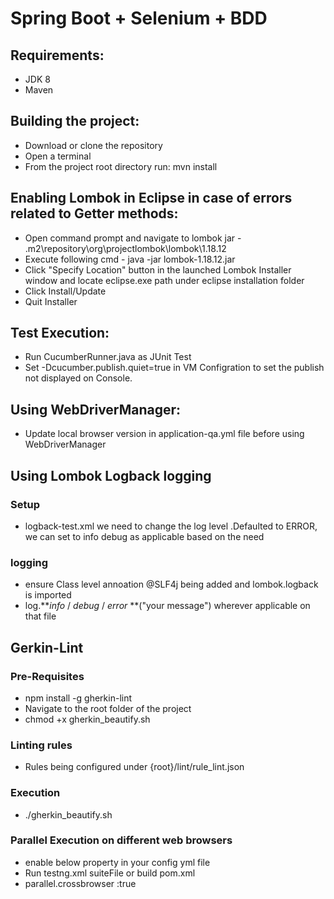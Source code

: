 # Spring Boot + Selenium + BDD

## Requirements:

* JDK 8
* Maven

## Building the project:

* Download or clone the repository
* Open a terminal
* From the project root directory run: mvn install

## Enabling Lombok in Eclipse in case of errors related to Getter methods:

* Open command prompt and navigate to lombok jar - .m2\repository\org\projectlombok\lombok\1.18.12
* Execute following cmd - java -jar lombok-1.18.12.jar
* Click "Specify Location" button in the launched Lombok Installer window and locate eclipse.exe path under eclipse
  installation folder
* Click Install/Update
* Quit Installer

## Test Execution:

* Run CucumberRunner.java as JUnit Test
* Set -Dcucumber.publish.quiet=true in VM Configration to set the publish not displayed on Console.

## Using WebDriverManager:

* Update local browser version in application-qa.yml file before using WebDriverManager

## Using Lombok Logback logging
### Setup
* logback-test.xml we need to change the log level .Defaulted to ERROR, we can set to info debug as applicable based on the need
### logging
* ensure Class level annoation @SLF4j being added and lombok.logback is imported
* log.**_info_ / _debug_ / _error_ **("your message") wherever applicable on that file

## Gerkin-Lint

### Pre-Requisites

* npm install -g gherkin-lint
* Navigate to the root folder of the project
* chmod +x gherkin_beautify.sh

### Linting rules

* Rules being configured under {root}/lint/rule_lint.json

### Execution

* ./gherkin_beautify.sh

### Parallel Execution on different web browsers
* enable below property in your config yml file
* Run testng.xml suiteFile or build pom.xml
* parallel.crossbrowser :true
